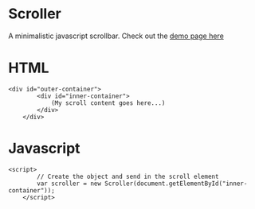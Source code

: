 # Scroller

A minimalistic javascript scrollbar. Check out the [demo page here](http://bolmaster2.com/dev/examples/scroller/scroller_example.html)

# HTML
    <div id="outer-container">
			<div id="inner-container">
				(My scroll content goes here...)
			</div>
		</div>
# Javascript
    <script>
			// Create the object and send in the scroll element
			var scroller = new Scroller(document.getElementById("inner-container"));
		</script>